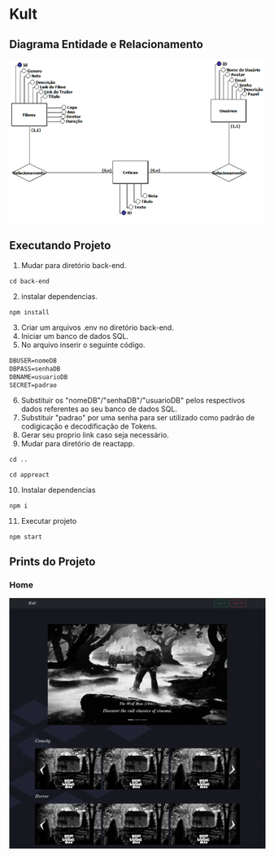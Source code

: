 # Kult
## Diagrama Entidade e Relacionamento
![](DER.PNG)

## Executando Projeto
1. Mudar para diretório back-end.

```
cd back-end
```

2. instalar dependencias.

```
npm install
```

3. Criar um arquivos .env no diretório back-end.
4. Iniciar um banco de dados SQL.
5. No arquivo inserir o seguinte código.
```
DBUSER=nomeDB
DBPASS=senhaDB
DBNAME=usuarioDB
SECRET=padrao
```
6. Substituir os "nomeDB"/"senhaDB"/"usuarioDB" pelos respectivos dados referentes ao seu banco de dados SQL.
7. Substituir "padrao" por uma senha para ser utilizado como padrão de codigicação e decodificação de Tokens.
8. Gerar seu proprio link caso seja necessário.
9. Mudar para diretório de reactapp.
```
cd ..
```
```
cd appreact
```
10. Instalar dependencias
```
npm i
```
11. Executar projeto
```
npm start
```

## Prints do Projeto
### Home
![](Home.PNG)






